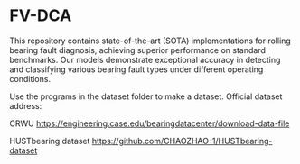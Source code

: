 # FV-DCA
This repository contains state-of-the-art (SOTA) implementations for rolling bearing fault diagnosis, achieving superior performance on standard benchmarks. Our models demonstrate exceptional accuracy in detecting and classifying various bearing fault types under different operating conditions.



Use the programs in the dataset folder to make a dataset.
Official dataset address:

CRWU
https://engineering.case.edu/bearingdatacenter/download-data-file

HUSTbearing dataset
https://github.com/CHAOZHAO-1/HUSTbearing-dataset
